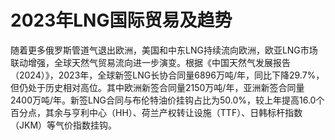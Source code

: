 # 2023年LNG国际贸易及趋势



随着更多俄罗斯管道气退出欧洲，美国和中东LNG持续流向欧洲，欧亚LNG市场联动增强，全球天然气贸易流向进一步演变。根据《中国天然气发展报告（2024）》，2023年，全球新签LNG长协合同量6896万吨/年，同比下降29.7%，但仍处于历史相对高位。其中欧洲新签合同量2150万吨/年，亚洲新签合同量2400万吨/年。新签LNG合同与布伦特油价挂钩占比为50.0%，较上年提高16.0个百分点，其余与亨利中心（HH）、荷兰产权转让设施（TTF）、日韩标杆指数（JKM）等气价指数挂钩。